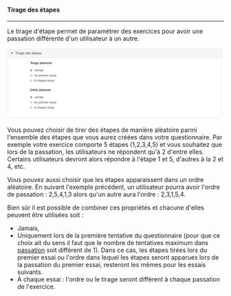 #### Tirage des étapes

---

Le tirage d'étape permet de paramétrer des exercices pour avoir une passation différente d'un utilisateur à un autre. 


![](images/quiz-fig4.png)



Vous pouvez choisir de tirer des étapes de manière aléatoire parmi l'ensemble des étapes que vous aurez créées dans votre questionnaire.
Par exemple votre exercice comporte 5 étapes (1,2,3,4,5) et vous souhaitez que lors de la passation, les utilisateurs ne répondent qu'à 2 d'entre elles. Certains utilisateurs devront alors répondre à l'étape 1 et 5, d'autres à la 2 et 4, etc.

Vous pouvez aussi choisir que les étapes apparaissent dans un ordre aléatoire.
En suivant l'exemple précédent, un utilisateur pourra avoir l'ordre de passation : 2,5,4,1,3 alors qu'un autre aura l'ordre : 2,3,1,5,4.

Bien sûr il est possible de combiner ces propriétés et chacune d'elles peuvent être utilisées soit :
  * Jamais,
  * Uniquement lors de la première tentative du questionnaire (pour que ce choix ait du sens il faut que le nombre de tentatives maximum dans [passation](quiz_parameters_signing.md) soit différent de 1). Dans ce cas, les étapes tirées lors du premier essai ou l'ordre dans lequel les étapes seront apparues lors de la passation du premier essai, resteront les mêmes pour les essais suivants.
  * À chaque essai : l'ordre ou le tirage seront différent à chaque passation de l'exercice.
